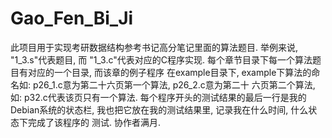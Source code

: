 # Gao_Fen_Bi_Ji
此项目用于实现考研数据结构参考书记高分笔记里面的算法题目. 举例来说, "1_3.s"代表题目, 而
"1_3.c"代表对应的C程序实现. 每个章节目录下每一个算法题目有对应的一个目录, 而该章的例子程序
在example目录下, example下算法的命名如: p26_1.c意为第二十六页第一个算法, p26_2.c意为第二十
六页第二个算法, 如: p32.c代表该页只有一个算法. 每个程序开头的测试结果的最后一行是我的
Debian系统的状态栏, 我也把它放在我的测试结果里, 记录我在什么时间, 什么状态下完成了该程序的
测试.
协作者满月.
